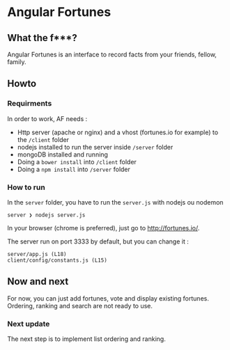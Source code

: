 # Angular Fortunes
## What the f***?
Angular Fortunes is an interface to record facts from your friends, fellow, family.

## Howto
### Requirments
In order to work, AF needs :

* Http server (apache or nginx) and a vhost (fortunes.io for example) to the `/client` folder
* nodejs installed to run the server inside `/server` folder
* mongoDB installed and running
* Doing a `bower install` into `/client` folder
* Doing a `npm install` into `/server` folder

### How to run
In the `server` folder, you have to run the `server.js` with nodejs ou nodemon

	server ❯ nodejs server.js
	
In your browser (chrome is preferred), just go to http://fortunes.io/.

The server run on port 3333 by default, but you can change it :

	server/app.js (L18)
	client/config/constants.js (L15)
	
## Now and next
For now, you can just add fortunes, vote and display existing fortunes. 
Ordering, ranking and search are not ready to use.

### Next update
The next step is to implement list ordering and ranking.
